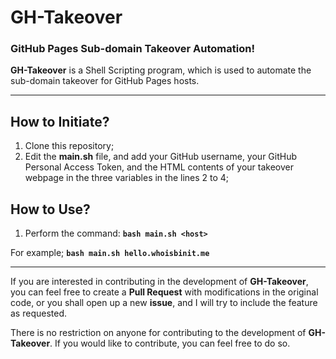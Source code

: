 # GH-Takeover

### GitHub Pages Sub-domain Takeover Automation!

**GH-Takeover** is a Shell Scripting program, which is used to automate the sub-domain takeover for GitHub Pages hosts.

***

## How to Initiate?
1. Clone this repository;
2. Edit the **main.sh** file, and add your GitHub username, your GitHub Personal Access Token, and the HTML contents of your takeover webpage in the three variables in the lines 2 to 4;

## How to Use?
1. Perform the command: **`bash main.sh <host>`**

For example; **`bash main.sh hello.whoisbinit.me`**

***

If you are interested in contributing in the development of <strong>GH-Takeover</strong>, you can feel free to create a <strong>Pull Request</strong> with modifications in the original code, or you shall open up a new <strong>issue</strong>, and I will try to include the feature as requested.

There is no restriction on anyone for contributing to the development of <strong>GH-Takeover</strong>. If you would like to contribute, you can feel free to do so.

